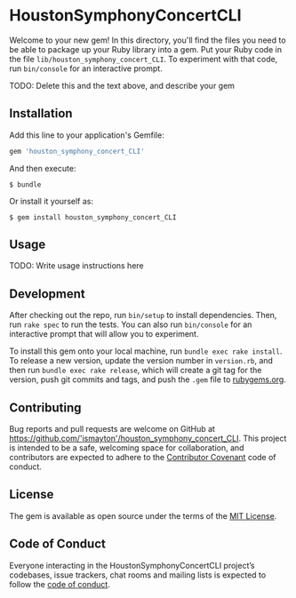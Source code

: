 # HoustonSymphonyConcertCLI

Welcome to your new gem! In this directory, you'll find the files you need to be able to package up your Ruby library into a gem. Put your Ruby code in the file `lib/houston_symphony_concert_CLI`. To experiment with that code, run `bin/console` for an interactive prompt.

TODO: Delete this and the text above, and describe your gem

## Installation

Add this line to your application's Gemfile:

```ruby
gem 'houston_symphony_concert_CLI'
```

And then execute:

    $ bundle

Or install it yourself as:

    $ gem install houston_symphony_concert_CLI

## Usage

TODO: Write usage instructions here

## Development

After checking out the repo, run `bin/setup` to install dependencies. Then, run `rake spec` to run the tests. You can also run `bin/console` for an interactive prompt that will allow you to experiment.

To install this gem onto your local machine, run `bundle exec rake install`. To release a new version, update the version number in `version.rb`, and then run `bundle exec rake release`, which will create a git tag for the version, push git commits and tags, and push the `.gem` file to [rubygems.org](https://rubygems.org).

## Contributing

Bug reports and pull requests are welcome on GitHub at https://github.com/'ismayton'/houston_symphony_concert_CLI. This project is intended to be a safe, welcoming space for collaboration, and contributors are expected to adhere to the [Contributor Covenant](http://contributor-covenant.org) code of conduct.

## License

The gem is available as open source under the terms of the [MIT License](https://opensource.org/licenses/MIT).

## Code of Conduct

Everyone interacting in the HoustonSymphonyConcertCLI project’s codebases, issue trackers, chat rooms and mailing lists is expected to follow the [code of conduct](https://github.com/'ismayton'/houston_symphony_concert_CLI/blob/master/CODE_OF_CONDUCT.md).
